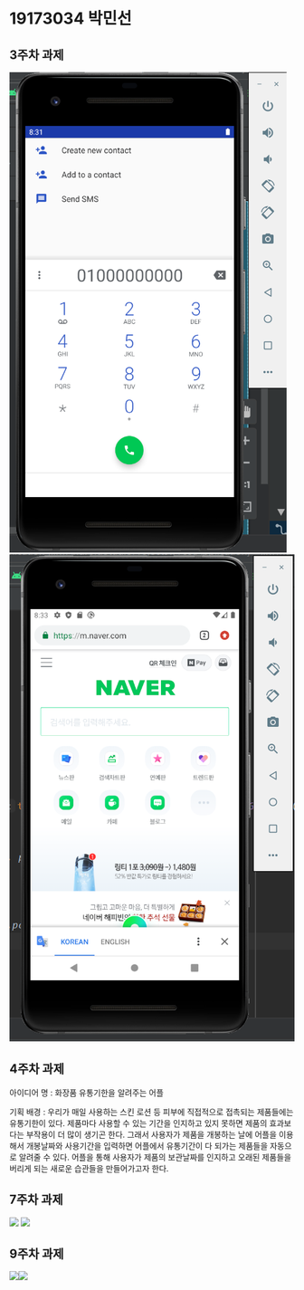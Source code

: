# 19173034 박민선
## 3주차 과제
<img width="" height="" src="./png/3-1.png"></img>
<img width="" height="" src="./png/3-2.png"></img>
## 4주차 과제
   아이디어 명 : 화장품 유통기한을 알려주는 어플
  
   기획 배경 : 우리가 매일 사용하는 스킨 로션 등 피부에 직접적으로 접촉되는 제품들에는 유통기한이 있다. 제품마다 사용할 수 있는 기간을 인지하고 있지 못하면 제품의 효과보다는 부작용이 더 많이 생기곤 한다. 그래서 사용자가 제품을 개봉하는 날에 어플을 이용해서 개봉날짜와 사용기간을 입력하면 어플에서 유통기간이 다 되가는 제품들을 자동으로 알려줄 수 있다. 어플을 통해 사용자가 제품의 보관날짜를 인지하고 오래된 제품들을 버리게 되는 새로운 습관들을 만들어가고자 한다. 
      
## 7주차 과제
<image width="" height="" src="./png/re.png"></img>
<image width="" height="" src="./png/re1.png"></img>

## 9주차 과제
<image width="" height="" src="./png/9-1.png"></img><image width="" height="" src="./png/9-2.png"></img>

